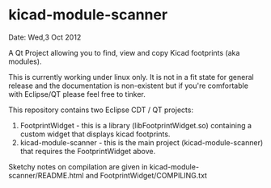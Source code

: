 kicad-module-scanner
===================

Date: Wed,3 Oct 2012

A Qt Project allowing you to find, view and copy Kicad footprints (aka modules).

This is currently working under linux only. It is not in a fit state for general release
and the documentation is non-existent but if you're comfortable with Eclipse/QT please
 feel free to tinker. 

This repository contains two Eclipse CDT / QT projects:

1. FootprintWidget - this is a library (libFootprintWidget.so) containing a custom widget that displays kicad footprints.
2. kicad-module-scanner - this is the main project (kicad-module-scanner) that requires the FootprintWidget above.

Sketchy notes on compilation are given in kicad-module-scanner/README.html and FootprintWidget/COMPILING.txt 


